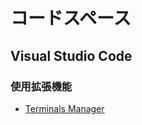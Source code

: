 # コードスペース

## Visual Studio Code

### 使用拡張機能

- [Terminals Manager](https://marketplace.visualstudio.com/items?itemName=fabiospampinato.vscode-terminals)
